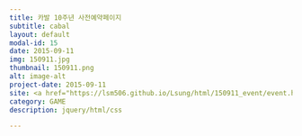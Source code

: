 ```yaml
---
title: 카발 10주년 사전예약페이지
subtitle: cabal
layout: default
modal-id: 15
date: 2015-09-11
img: 150911.jpg
thumbnail: 150911.png
alt: image-alt
project-date: 2015-09-11
site: <a href="https://lsm506.github.io/Lsung/html/150911_event/event.html" target="_blank">Go</a>
category: GAME
description: jquery/html/css

---
```

